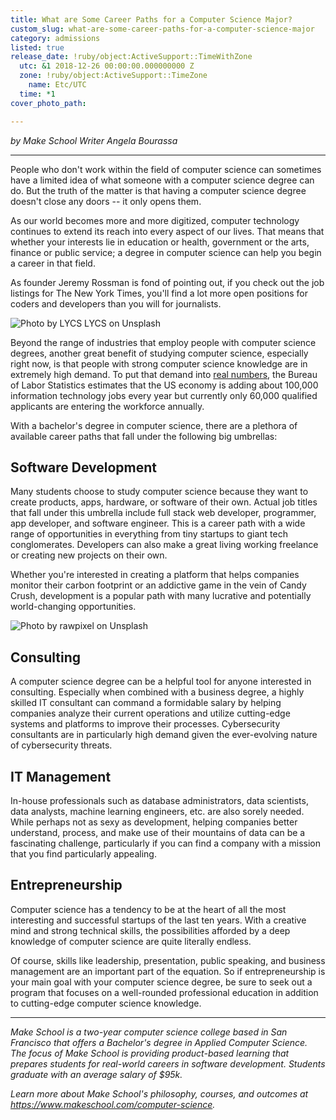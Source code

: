 ```yaml
---
title: What are Some Career Paths for a Computer Science Major?
custom_slug: what-are-some-career-paths-for-a-computer-science-major
category: admissions
listed: true
release_date: !ruby/object:ActiveSupport::TimeWithZone
  utc: &1 2018-12-26 00:00:00.000000000 Z
  zone: !ruby/object:ActiveSupport::TimeZone
    name: Etc/UTC
  time: *1
cover_photo_path: 

---
```

_by Make School Writer Angela Bourassa_

---

People who don't work within the field of computer science can sometimes have a limited idea of what someone with a computer science degree can do. But the truth of the matter is that having a computer science degree doesn't close any doors -- it only opens them.

As our world becomes more and more digitized, computer technology continues to extend its reach into every aspect of our lives. That means that whether your interests lie in education or health, government or the arts, finance or public service; a degree in computer science can help you begin a career in that field.

As founder Jeremy Rossman is fond of pointing out, if you check out the job listings for The New York Times, you'll find a lot more open positions for coders and developers than you will for journalists.

![Photo by LYCS LYCS on Unsplash](https://res.cloudinary.com/makeschool/image/upload/v1545873275/Blog/cs-career-paths-body-image-1.jpg "Photo by LYCS LYCS on Unsplash")

Beyond the range of industries that employ people with computer science degrees, another great benefit of studying computer science, especially right now, is that people with strong computer science knowledge are in extremely high demand. To put that demand into [real numbers](https://thehill.com/homenews/state-watch/373527-us-economy-faces-impending-skills-gap), the Bureau of Labor Statistics estimates that the US economy is adding about 100,000 information technology jobs every year but currently only 60,000 qualified applicants are entering the workforce annually.

With a bachelor's degree in computer science, there are a plethora of available career paths that fall under the following big umbrellas:

## Software Development

Many students choose to study computer science because they want to create products, apps, hardware, or software of their own. Actual job titles that fall under this umbrella include full stack web developer, programmer, app developer, and software engineer. This is a career path with a wide range of opportunities in everything from tiny startups to giant tech conglomerates. Developers can also make a great living working freelance or creating new projects on their own.

Whether you're interested in creating a platform that helps companies monitor their carbon footprint or an addictive game in the vein of Candy Crush, development is a popular path with many lucrative and potentially world-changing opportunities.

![Photo by rawpixel on Unsplash](https://res.cloudinary.com/makeschool/image/upload/v1545873274/Blog/cs-career-paths-body-image-2.jpg "Photo by rawpixel on Unsplash")

## Consulting

A computer science degree can be a helpful tool for anyone interested in consulting. Especially when combined with a business degree, a highly skilled IT consultant can command a formidable salary by helping companies analyze their current operations and utilize cutting-edge systems and platforms to improve their processes. Cybersecurity consultants are in particularly high demand given the ever-evolving nature of cybersecurity threats.

## IT Management

In-house professionals such as database administrators, data scientists, data analysts, machine learning engineers, etc. are also sorely needed. While perhaps not as sexy as development, helping companies better understand, process, and make use of their mountains of data can be a fascinating challenge, particularly if you can find a company with a mission that you find particularly appealing.

## Entrepreneurship

Computer science has a tendency to be at the heart of all the most interesting and successful startups of the last ten years. With a creative mind and strong technical skills, the possibilities afforded by a deep knowledge of computer science are quite literally endless.

Of course, skills like leadership, presentation, public speaking, and business management are an important part of the equation. So if entrepreneurship is your main goal with your computer science degree, be sure to seek out a program that focuses on a well-rounded professional education in addition to cutting-edge computer science knowledge.

---

_Make School is a two-year computer science college based in San Francisco that offers a Bachelor's degree in Applied Computer Science. The focus of Make School is providing product-based learning that prepares students for real-world careers in software development. Students graduate with an average salary of $95k._

_Learn more about Make School's philosophy, courses, and outcomes at https://www.makeschool.com/computer-science._